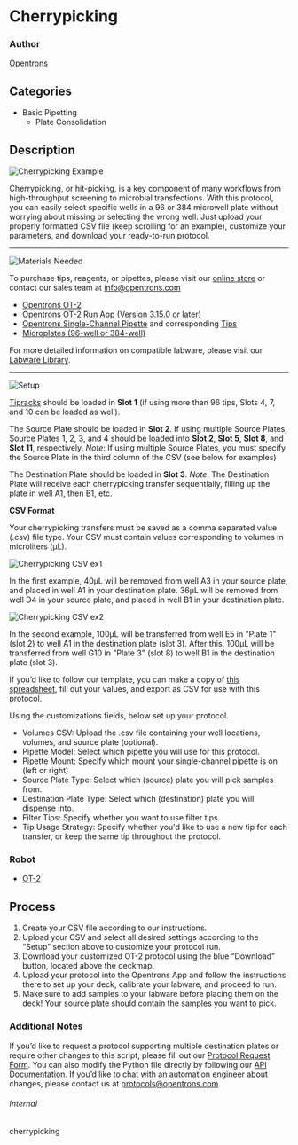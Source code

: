 # Cherrypicking

### Author
[Opentrons](https://opentrons.com/)

## Categories
* Basic Pipetting
	* Plate Consolidation


## Description
![Cherrypicking Example](https://opentrons-protocol-library-website.s3.amazonaws.com/custom-README-images/cherrypicking/cherrypicking_example.png)

Cherrypicking, or hit-picking, is a key component of many workflows from high-throughput screening to microbial transfections. With this protocol, you can easily select specific wells in a 96 or 384 microwell plate without worrying about missing or selecting the wrong well. Just upload your properly formatted CSV file (keep scrolling for an example), customize your parameters, and download your ready-to-run protocol.

---
![Materials Needed](https://s3.amazonaws.com/opentrons-protocol-library-website/custom-README-images/001-General+Headings/materials.png)

To purchase tips, reagents, or pipettes, please visit our [online store](https://shop.opentrons.com/) or contact our sales team at [info@opentrons.com](mailto:info@opentrons.com)

* [Opentrons OT-2](https://shop.opentrons.com/collections/ot-2-robot/products/ot-2)
* [Opentrons OT-2 Run App (Version 3.15.0 or later)](https://opentrons.com/ot-app/)
* [Opentrons Single-Channel Pipette](https://shop.opentrons.com/collections/ot-2-pipettes) and corresponding [Tips](https://shop.opentrons.com/collections/opentrons-tips)
* [Microplates (96-well or 384-well)](https://labware.opentrons.com/?category=wellPlate)

For more detailed information on compatible labware, please visit our [Labware Library](https://labware.opentrons.com/).



---
![Setup](https://s3.amazonaws.com/opentrons-protocol-library-website/custom-README-images/001-General+Headings/Setup.png)

[Tipracks](https://shop.opentrons.com/collections/opentrons-tips) should be loaded in **Slot 1** (if using more than 96 tips, Slots 4, 7, and 10 can be loaded as well).

The Source Plate should be loaded in **Slot 2**. If using multiple Source Plates, Source Plates 1, 2, 3, and 4 should be loaded into **Slot 2**, **Slot 5**, **Slot 8**, and **Slot 11**, respectively.
*Note*: If using multiple Source Plates, you must specify the Source Plate in the third column of the CSV (see below for examples)

The Destination Plate should be loaded in **Slot 3**.
*Note*: The Destination Plate will receive each cherrypicking transfer sequentially, filling up the plate in well A1, then B1, etc.

**CSV Format**

Your cherrypicking transfers must be saved as a comma separated value (.csv) file type. Your CSV must contain values corresponding to volumes in microliters (μL).

![Cherrypicking CSV ex1](https://opentrons-protocol-library-website.s3.amazonaws.com/custom-README-images/cherrypicking/cp_csv_ex1.png)

In the first example, 40μL will be removed from well A3 in your source plate, and placed in well A1 in your destination plate. 36μL will be removed from well D4 in your source plate, and placed in well B1 in your destination plate.

![Cherrypicking CSV ex2](https://opentrons-protocol-library-website.s3.amazonaws.com/custom-README-images/cherrypicking/cp_csv_ex2.png)

In the second example, 100μL will be transferred from well E5 in "Plate 1" (slot 2) to well A1 in the destination plate (slot 3). After this, 100μL will be transferred from well G10 in "Plate 3" (slot 8) to well B1 in the destination plate (slot 3).

If you’d like to follow our template, you can make a copy of [this spreadsheet](https://docs.google.com/spreadsheets/d/10ts0zdoUOHlwkElJi6KkaghWmsN4PPZqF9iJoXzGmGA/edit#gid=0), fill out your values, and export as CSV for use with this protocol.

Using the customizations fields, below set up your protocol.
* Volumes CSV: Upload the .csv file containing your well locations, volumes, and source plate (optional).
* Pipette Model: Select which pipette you will use for this protocol.
* Pipette Mount: Specify which mount your single-channel pipette is on (left or right)
* Source Plate Type: Select which (source) plate you will pick samples from.
* Destination Plate Type: Select which (destination) plate you will dispense into.
* Filter Tips: Specify whether you want to use filter tips.
* Tip Usage Strategy: Specify whether you'd like to use a new tip for each transfer, or keep the same tip throughout the protocol.


### Robot
* [OT-2](https://opentrons.com/ot-2)

## Process

1. Create your CSV file according to our instructions.
2. Upload your CSV and select all desired settings according to the “Setup” section above to customize your protocol run.
3. Download your customized OT-2 protocol using the blue “Download” button, located above the deckmap.
4. Upload your protocol into the Opentrons App and follow the instructions there to set up your deck, calibrate your labware, and proceed to run.
5. Make sure to add samples to your labware before placing them on the deck! Your source plate should contain the samples you want to pick.

### Additional Notes

If you’d like to request a protocol supporting multiple destination plates or require other changes to this script, please fill out our [Protocol Request Form](https://opentrons-protocol-dev.paperform.co/). You can also modify the Python file directly by following our [API Documentation](https://docs.opentrons.com/v2/apiv2index.html). If you’d like to chat with an automation engineer about changes, please contact us at [protocols@opentrons.com](mailto:protocols@opentrons.com).

###### Internal
cherrypicking
